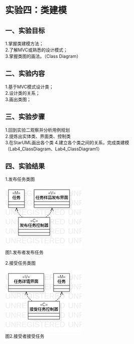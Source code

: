 # 实验四：类建模

## 一、实验目标

1.掌握类建模方法；  
2.了解MVC或熟悉的设计模式；  
3.掌握类图的画法。（Class Diagram）

## 二、实验内容

1.基于MVC模式设计类；  
2.设计类的关系；  
3.画出类图；

## 三、实验步骤

1.回到实验二观察并分析用例规划  
2.提炼出实体类、界面类、控制类  
3.在StarUML画出各个类
4.建立各个类之间的关系，完成类建模（Lab4_ClassDiagram、Lab4_ClassDiagram1）

## 四、实验结果

1.发布任务类图

![第一张类图](./Lab4_ClassDiagram.jpg)  
图1.发布者发布任务

2.接受任务类图

![第二张类图](./Lab4_ClassDiagram1.jpg)  
图2.接受者接受任务
